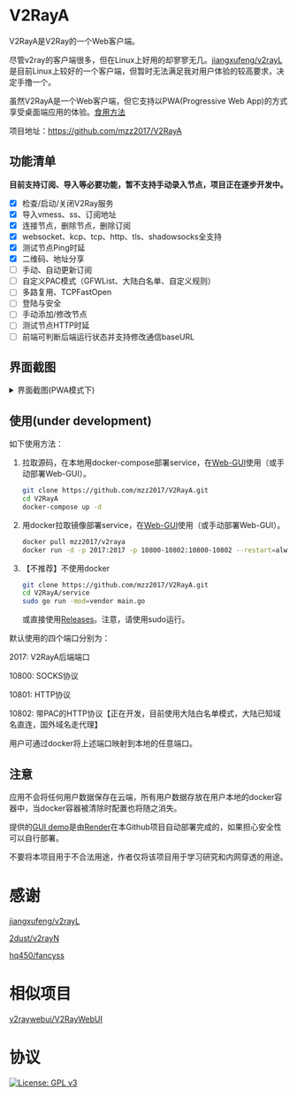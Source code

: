 # V2RayA

V2RayA是V2Ray的一个Web客户端。

尽管v2ray的客户端很多，但在Linux上好用的却寥寥无几。[jiangxufeng/v2rayL](https://github.com/jiangxufeng/v2rayL)是目前Linux上较好的一个客户端，但暂时无法满足我对用户体验的较高要求，决定手撸一个。

虽然V2RayA是一个Web客户端，但它支持以PWA(Progressive Web App)的方式享受桌面端应用的体验。[食用方法](https://www.ithome.com/0/414/429.htm)

项目地址：https://github.com/mzz2017/V2RayA

## 功能清单

**目前支持订阅、导入等必要功能，暂不支持手动录入节点，项目正在逐步开发中。**

- [x] 检查/启动/关闭V2Ray服务
- [x] 导入vmess、ss、订阅地址
- [x] 连接节点，删除节点，删除订阅
- [x] websocket、kcp、tcp、http、tls、shadowsocks全支持
- [x] 测试节点Ping时延
- [x] 二维码、地址分享
- [ ] 手动、自动更新订阅
- [ ] 自定义PAC模式（GFWList、大陆白名单、自定义规则）
- [ ] 多路复用、TCPFastOpen
- [ ] 登陆与安全
- [ ] 手动添加/修改节点
- [ ] 测试节点HTTP时延
- [ ] 前端可判断后端运行状态并支持修改通信baseURL

## 界面截图

<details>
    <summary>界面截图(PWA模式下)</summary>

![](http://mzzeast.shumsg.cn/FtwssiGjyR_IXalEiquQw--5ChYl)

![](http://mzzeast.shumsg.cn/FlF9m8Ze5D24FlS0DfYykKCG0G3-)

![](http://mzzeast.shumsg.cn/FnWz1AWvPoTEDFOvax0jihMVTdr2)

</details>

## 使用(under development)

如下使用方法：

1. 拉取源码，在本地用docker-compose部署service，在[Web-GUI](https://v2raya.mzz.pub)使用（或手动部署Web-GUI）。
   
   ```bash
   git clone https://github.com/mzz2017/V2RayA.git
   cd V2RayA
   docker-compose up -d
   ```
   
2. 用docker拉取镜像部署service，在[Web-GUI](https://v2raya.mzz.pub)使用（或手动部署Web-GUI）。

   ```bash
   docker pull mzz2017/v2raya
   docker run -d -p 2017:2017 -p 10800-10802:10800-10802 --restart=always mzz2017/v2raya
   ```

3. 【不推荐】不使用docker

   ```bash
   git clone https://github.com/mzz2017/V2RayA.git
   cd V2RayA/service
   sudo go run -mod=vendor main.go
   ```

   或直接使用[Releases](https://github.com/mzz2017/V2RayA/releases)。注意，请使用sudo运行。

默认使用的四个端口分别为：

2017: V2RayA后端端口

10800: SOCKS协议

10801: HTTP协议

10802: 带PAC的HTTP协议【正在开发，目前使用大陆白名单模式，大陆已知域名直连，国外域名走代理】

用户可通过docker将上述端口映射到本地的任意端口。

## 注意

应用不会将任何用户数据保存在云端，所有用户数据存放在用户本地的docker容器中，当docker容器被清除时配置也将随之消失。

提供的[GUI demo](https://v2raya.mzz.pub)是由[Render](https://render.com/)在本Github项目自动部署完成的，如果担心安全性可以自行部署。

不要将本项目用于不合法用途，作者仅将该项目用于学习研究和内网穿透的用途。

# 感谢

[jiangxufeng/v2rayL](https://github.com/jiangxufeng/v2rayL)

[2dust/v2rayN](https://github.com/2dust/v2rayN)

[hq450/fancyss](https://github.com/hq450/fancyss)

# 相似项目

[v2raywebui/V2RayWebUI](https://github.com/v2raywebui/V2RayWebUI)

# 协议

[![License: GPL v3](https://img.shields.io/badge/License-GPL%20v3-blue.svg)](https://www.gnu.org/licenses/gpl-3.0)
